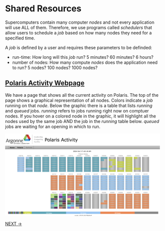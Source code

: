 # Shared Resources
Supercomputers contain many computer _nodes_ and not every application will use ALL of them. Therefore, we use programs called _schedulers_ that allow users to schedule a _job_ based on how many nodes they need for a specified time.

A _job_ is defined by a user and requires these parameters to be definded:
* run-time: How long will this _job_ run? 5 minutes? 60 minutes? 6 hours?
* number of nodes: How many compute _nodes_ does the application need to run? 5 nodes? 100 nodes? 1000 nodes?

## [Polaris Activity Webpage](https://status.alcf.anl.gov/#/polaris)

We have a page that shows all the current activity on Polaris. The top of the page shows a graphical representation of all nodes. Colors indicate a _job_ running on that _node_. Below the graphic there is a table that lists _running_ and _queued_ jobs. _running_ refers to jobs running right now on comptuer nodes. If you hover on a colored node in the graphic, it will highlight all the nodes used by the same job AND the job in the _running_ table below. _queued_ jobs are waiting for an opening in which to run.

![polaris-activity](img/polaris_activity1.png)


[NEXT ->](./02_jupyterNotebooks.md)
